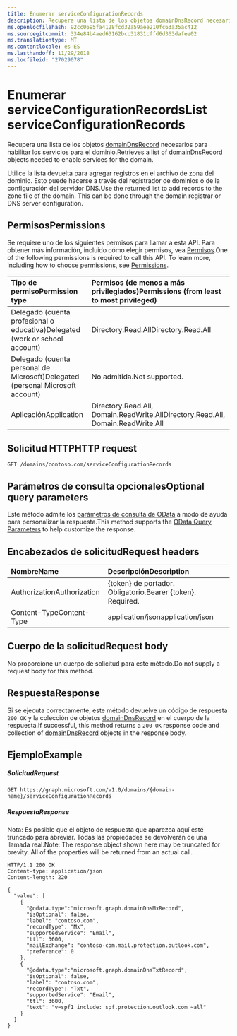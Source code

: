 ```yaml
---
title: Enumerar serviceConfigurationRecords
description: Recupera una lista de los objetos domainDnsRecord necesarios para habilitar los servicios para el dominio.
ms.openlocfilehash: 92cc0695fa4128fcd32a59aee210fc63a35ac412
ms.sourcegitcommit: 334e84b4aed63162bcc31831cffd6d363dafee02
ms.translationtype: MT
ms.contentlocale: es-ES
ms.lasthandoff: 11/29/2018
ms.locfileid: "27029078"
---
```

# <a name="list-serviceconfigurationrecords"></a><span data-ttu-id="bb66e-103">Enumerar serviceConfigurationRecords</span><span class="sxs-lookup"><span data-stu-id="bb66e-103">List serviceConfigurationRecords</span></span>

<span data-ttu-id="bb66e-104">Recupera una lista de los objetos [domainDnsRecord](../resources/domaindnsrecord.md) necesarios para habilitar los servicios para el dominio.</span><span class="sxs-lookup"><span data-stu-id="bb66e-104">Retrieves a list of [domainDnsRecord](../resources/domaindnsrecord.md) objects needed to enable services for the domain.</span></span>

<span data-ttu-id="bb66e-p101">Utilice la lista devuelta para agregar registros en el archivo de zona del dominio. Esto puede hacerse a través del registrador de dominios o de la configuración del servidor DNS.</span><span class="sxs-lookup"><span data-stu-id="bb66e-p101">Use the returned list to add records to the zone file of the domain. This can be done through the domain registrar or DNS server configuration.</span></span>

## <a name="permissions"></a><span data-ttu-id="bb66e-107">Permisos</span><span class="sxs-lookup"><span data-stu-id="bb66e-107">Permissions</span></span>

<span data-ttu-id="bb66e-p102">Se requiere uno de los siguientes permisos para llamar a esta API. Para obtener más información, incluido cómo elegir permisos, vea [Permisos](/graph/permissions-reference).</span><span class="sxs-lookup"><span data-stu-id="bb66e-p102">One of the following permissions is required to call this API. To learn more, including how to choose permissions, see [Permissions](/graph/permissions-reference).</span></span>


|<span data-ttu-id="bb66e-110">Tipo de permiso</span><span class="sxs-lookup"><span data-stu-id="bb66e-110">Permission type</span></span>      | <span data-ttu-id="bb66e-111">Permisos (de menos a más privilegiados)</span><span class="sxs-lookup"><span data-stu-id="bb66e-111">Permissions (from least to most privileged)</span></span>              |
|:--------------------|:---------------------------------------------------------|
|<span data-ttu-id="bb66e-112">Delegado (cuenta profesional o educativa)</span><span class="sxs-lookup"><span data-stu-id="bb66e-112">Delegated (work or school account)</span></span> | <span data-ttu-id="bb66e-113">Directory.Read.All</span><span class="sxs-lookup"><span data-stu-id="bb66e-113">Directory.Read.All</span></span>    |
|<span data-ttu-id="bb66e-114">Delegado (cuenta personal de Microsoft)</span><span class="sxs-lookup"><span data-stu-id="bb66e-114">Delegated (personal Microsoft account)</span></span> | <span data-ttu-id="bb66e-115">No admitida.</span><span class="sxs-lookup"><span data-stu-id="bb66e-115">Not supported.</span></span>    |
|<span data-ttu-id="bb66e-116">Aplicación</span><span class="sxs-lookup"><span data-stu-id="bb66e-116">Application</span></span> | <span data-ttu-id="bb66e-117">Directory.Read.All, Domain.ReadWrite.All</span><span class="sxs-lookup"><span data-stu-id="bb66e-117">Directory.Read.All, Domain.ReadWrite.All</span></span> |

## <a name="http-request"></a><span data-ttu-id="bb66e-118">Solicitud HTTP</span><span class="sxs-lookup"><span data-stu-id="bb66e-118">HTTP request</span></span>
<!-- { "blockType": "ignored" } -->
```http
GET /domains/contoso.com/serviceConfigurationRecords
```

## <a name="optional-query-parameters"></a><span data-ttu-id="bb66e-119">Parámetros de consulta opcionales</span><span class="sxs-lookup"><span data-stu-id="bb66e-119">Optional query parameters</span></span>

<span data-ttu-id="bb66e-120">Este método admite los [parámetros de consulta de OData](https://developer.microsoft.com/graph/docs/concepts/query_parameters) a modo de ayuda para personalizar la respuesta.</span><span class="sxs-lookup"><span data-stu-id="bb66e-120">This method supports the [OData Query Parameters](https://developer.microsoft.com/graph/docs/concepts/query_parameters) to help customize the response.</span></span>

## <a name="request-headers"></a><span data-ttu-id="bb66e-121">Encabezados de solicitud</span><span class="sxs-lookup"><span data-stu-id="bb66e-121">Request headers</span></span>

| <span data-ttu-id="bb66e-122">Nombre</span><span class="sxs-lookup"><span data-stu-id="bb66e-122">Name</span></span>      |<span data-ttu-id="bb66e-123">Descripción</span><span class="sxs-lookup"><span data-stu-id="bb66e-123">Description</span></span>|
|:----------|:----------|
| <span data-ttu-id="bb66e-124">Authorization</span><span class="sxs-lookup"><span data-stu-id="bb66e-124">Authorization</span></span>  | <span data-ttu-id="bb66e-p103">{token} de portador. Obligatorio.</span><span class="sxs-lookup"><span data-stu-id="bb66e-p103">Bearer {token}. Required.</span></span> |
| <span data-ttu-id="bb66e-127">Content-Type</span><span class="sxs-lookup"><span data-stu-id="bb66e-127">Content-Type</span></span>  | <span data-ttu-id="bb66e-128">application/json</span><span class="sxs-lookup"><span data-stu-id="bb66e-128">application/json</span></span> |

## <a name="request-body"></a><span data-ttu-id="bb66e-129">Cuerpo de la solicitud</span><span class="sxs-lookup"><span data-stu-id="bb66e-129">Request body</span></span>

<span data-ttu-id="bb66e-130">No proporcione un cuerpo de solicitud para este método.</span><span class="sxs-lookup"><span data-stu-id="bb66e-130">Do not supply a request body for this method.</span></span>

## <a name="response"></a><span data-ttu-id="bb66e-131">Respuesta</span><span class="sxs-lookup"><span data-stu-id="bb66e-131">Response</span></span>

<span data-ttu-id="bb66e-132">Si se ejecuta correctamente, este método devuelve un código de respuesta `200 OK` y la colección de objetos [domainDnsRecord](../resources/domaindnsrecord.md) en el cuerpo de la respuesta.</span><span class="sxs-lookup"><span data-stu-id="bb66e-132">If successful, this method returns a `200 OK` response code and collection of [domainDnsRecord](../resources/domaindnsrecord.md) objects in the response body.</span></span>

## <a name="example"></a><span data-ttu-id="bb66e-133">Ejemplo</span><span class="sxs-lookup"><span data-stu-id="bb66e-133">Example</span></span>
##### <a name="request"></a><span data-ttu-id="bb66e-134">Solicitud</span><span class="sxs-lookup"><span data-stu-id="bb66e-134">Request</span></span>

<!-- {
  "blockType": "request",
  "name": "get_serviceconfigurationrecords"
}-->
```http
GET https://graph.microsoft.com/v1.0/domains/{domain-name}/serviceConfigurationRecords
```
##### <a name="response"></a><span data-ttu-id="bb66e-135">Respuesta</span><span class="sxs-lookup"><span data-stu-id="bb66e-135">Response</span></span>
<span data-ttu-id="bb66e-p104">Nota: Es posible que el objeto de respuesta que aparezca aquí esté truncado para abreviar. Todas las propiedades se devolverán de una llamada real.</span><span class="sxs-lookup"><span data-stu-id="bb66e-p104">Note: The response object shown here may be truncated for brevity. All of the properties will be returned from an actual call.</span></span>
<!-- {
  "blockType": "response",
  "truncated": true,
  "@odata.type": "microsoft.graph.domainDnsRecord",
  "isCollection": true
} -->
```http
HTTP/1.1 200 OK
Content-type: application/json
Content-length: 220

{
  "value": [
    {
      "@odata.type":"microsoft.graph.domainDnsMxRecord",
      "isOptional": false,
      "label": "contoso.com",
      "recordType": "Mx",
      "supportedService": "Email",
      "ttl": 3600,
      "mailExchange": "contoso-com.mail.protection.outlook.com",
      "preference": 0
    },
    {
      "@odata.type":"microsoft.graph.domainDnsTxtRecord",
      "isOptional": false,
      "label": "contoso.com",
      "recordType": "Txt",
      "supportedService": "Email",
      "ttl": 3600,
      "text": "v=spf1 include: spf.protection.outlook.com ~all"
    }
  ]
}
```

<!-- uuid: 8fcb5dbc-d5aa-4681-8e31-b001d5168d79
2015-10-25 14:57:30 UTC -->
<!-- {
  "type": "#page.annotation",
  "description": "List serviceConfigurationRecords",
  "keywords": "",
  "section": "documentation",
  "tocPath": ""
}-->